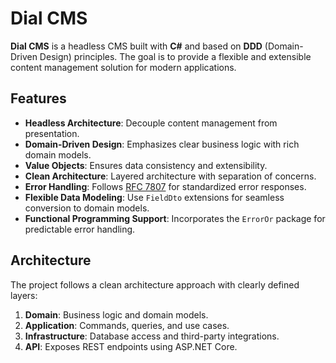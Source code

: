 # Dial CMS

**Dial CMS** is a headless CMS built with **C#** and based on **DDD** (Domain-Driven Design) principles. The goal is to provide a flexible and extensible content management solution for modern applications.

## Features

- **Headless Architecture**: Decouple content management from presentation.
- **Domain-Driven Design**: Emphasizes clear business logic with rich domain models.
- **Value Objects**: Ensures data consistency and extensibility.
- **Clean Architecture**: Layered architecture with separation of concerns.
- **Error Handling**: Follows [RFC 7807](https://tools.ietf.org/html/rfc7807) for standardized error responses.
- **Flexible Data Modeling**: Use `FieldDto` extensions for seamless conversion to domain models.
- **Functional Programming Support**: Incorporates the `ErrorOr` package for predictable error handling.

## Architecture

The project follows a clean architecture approach with clearly defined layers:

1. **Domain**: Business logic and domain models.
2. **Application**: Commands, queries, and use cases.
3. **Infrastructure**: Database access and third-party integrations.
4. **API**: Exposes REST endpoints using ASP.NET Core.
